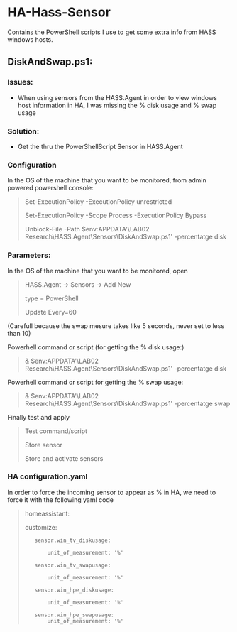 # HA-Hass-Sensor
Contains the PowerShell scripts I use to get some extra info from HASS windows hosts.
## DiskAndSwap.ps1:
### Issues:
- When using sensors from the HASS.Agent in order to view windows host information in HA, I was missing the % disk usage and % swap usage

### Solution:
- Get the thru the PowerShellScript Sensor in HASS.Agent

### Configuration
In the OS of the machine that you want to be monitored, from admin powered powershell console:
>Set-ExecutionPolicy -ExecutionPolicy unrestricted
>
>Set-ExecutionPolicy -Scope Process -ExecutionPolicy Bypass
>
>Unblock-File -Path $env:APPDATA'\LAB02 Research\HASS.Agent\Sensors\DiskAndSwap.ps1' -percentatge disk

### Parameters:
In the OS of the machine that you want to be monitored, open 
>HASS.Agent -> Sensors -> Add New
>
>type = PowerShell
>
>Update Every=60

(Carefull because the swap mesure takes like 5 seconds, never set to less than 10)

Powerhell command or script (for getting the % disk usage:)

>& $env:APPDATA'\LAB02 Research\HASS.Agent\Sensors\DiskAndSwap.ps1' -percentatge disk

Powerhell command or script for getting the % swap usage: 
> & $env:APPDATA'\LAB02 Research\HASS.Agent\Sensors\DiskAndSwap.ps1' -percentatge swap

Finally test and apply

>Test command/script
>
>Store sensor
>
>Store and activate sensors

### HA configuration.yaml
In order to force the incoming sensor to appear as % in HA, we need to force it with the following yaml code

>homeassistant:
>
>    customize:
>
>        sensor.win_tv_diskusage:
>
>            unit_of_measurement: '%'
>
>        sensor.win_tv_swapusage:
>
>            unit_of_measurement: '%'
>
>        sensor.win_hpe_diskusage:
>
>            unit_of_measurement: '%'
>
>        sensor.win_hpe_swapusage:
>            unit_of_measurement: '%'
